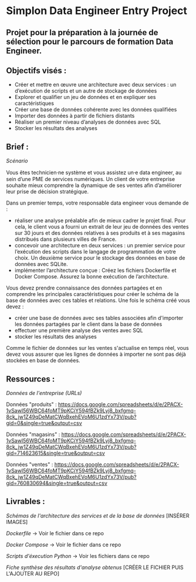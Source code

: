 # Simplon Data Engineer Entry Project

## Projet pour la préparation à la journée de sélection pour le parcours de formation Data Engineer.

## Objectifs visés :
- Créer et mettre en œuvre une architecture avec deux services : un d’exécution de scripts et un
autre de stockage de données
- Explorer et qualifier un jeu de données et en expliquer ses caractéristiques
- Créer une base de données cohérente avec les données qualifiées
- Importer des données à partir de fichiers distants
- Réaliser un premier niveau d’analyses de données avec SQL
- Stocker les résultats des analyses

## Brief :

_Scénario_

Vous êtes technicien·ne système et vous assistez un⸱e data engineer, au sein d’une PME de services
numériques. Un client de votre entreprise souhaite mieux comprendre la dynamique de ses ventes afin
d’améliorer leur prise de décision stratégique.

Dans un premier temps, votre responsable data engineer vous demande de :
- réaliser une analyse préalable afin de mieux cadrer le projet final. Pour cela, le client vous a fourni
un extrait de leur jeu de données des ventes sur 30 jours et des données relatives à ses produits
et à ses magasins distribués dans plusieurs villes de France.
- concevoir une architecture en deux services : un premier service pour l’exécution des scripts dans le langage de programmation de
votre choix. Un deuxième service pour le stockage des données en base de données avec SQLite.
- implémenter l’architecture conçue : Créez les fichiers Dockerfile et Docker Compose. Assurez la bonne exécution de l’architecture.

Vous devez prendre connaissance des données partagées et en comprendre les principales
caractéristiques pour créer le schéma de la base de données avec ces tables et relations. Une fois le
schéma créé vous devez :
- créer une base de données avec ses tables associées afin d'importer les données partagées par
le client dans la base de données
- effectuer une première analyse des ventes avec SQL
- stocker les résultats des analyses

Comme le fichier de données sur les ventes s'actualise en temps réel, vous devez vous assurer que les
lignes de données à importer ne sont pas déjà stockées en base de données.

## Ressources :

_Données de l'entreprise (URLs)_

Données "produits" : https://docs.google.com/spreadsheets/d/e/2PACX-1vSawI56WBC64foMT9pKCiY594fBZk9Lyj8_bxfgmq-8ck_jw1Z49qDeMatCWqBxehEVoM6U1zdYx73V/pub?gid=0&single=true&output=csv

Données "magasins" : https://docs.google.com/spreadsheets/d/e/2PACX-1vSawI56WBC64foMT9pKCiY594fBZk9Lyj8_bxfgmq-8ck_jw1Z49qDeMatCWqBxehEVoM6U1zdYx73V/pub?gid=714623615&single=true&output=csv

Données "ventes" : https://docs.google.com/spreadsheets/d/e/2PACX-1vSawI56WBC64foMT9pKCiY594fBZk9Lyj8_bxfgmq-8ck_jw1Z49qDeMatCWqBxehEVoM6U1zdYx73V/pub?gid=760830694&single=true&output=csv

## Livrables :

_Schémas de l'architecture des services et de la base de données_
[INSÉRER IMAGES]

_Dockerfile_
-> Voir le fichier dans ce repo

_Docker Compose_
-> Voir le fichier dans ce repo

_Scripts d'éxecution Python_
-> Voir les fichiers dans ce repo

_Fiche synthèse des résultats d'analyse obtenus_
[CRÉER LE FICHIER PUIS L'AJOUTER AU REPO]

